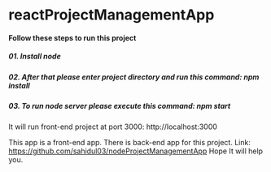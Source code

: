 # reactProjectManagementApp
<h4>Follow these steps to run this project</h4>
<h5>01. Install node</h5>
<h5>02. After that please enter project directory and run this command: npm install</h5>
<h5>03. To run node server please execute this command: npm start</h5>
It will run front-end project at port 3000: http://localhost:3000

This app is a front-end app. There is back-end app for this project. Link: https://github.com/sahidul03/nodeProjectManagementApp
Hope It will help you.
